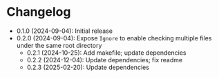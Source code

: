 # Changelog

* 0.1.0 (2024-09-04): Initial release
* 0.2.0 (2024-09-04): Expose `Ignore` to enable checking multiple files under the same root directory
    * 0.2.1 (2024-10-25): Add makefile; update dependencies
    * 0.2.2 (2024-12-04): Update dependencies; fix readme
    * 0.2.3 (2025-02-20): Update dependencies

